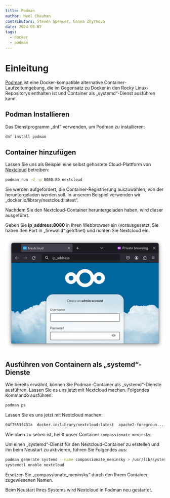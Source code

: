 ```yaml
---
title: Podman
author: Neel Chauhan
contributors: Steven Spencer, Ganna Zhyrnova
date: 2024-03-07
tags:
  - docker
  - podman
---
```


# Einleitung

[Podman](https://podman.io/) ist eine Docker-kompatible alternative Container-Laufzeitumgebung, die im Gegensatz zu Docker in den Rocky Linux-Repositorys enthalten ist und Container als „systemd“-Dienst ausführen kann.

## Podman Installieren

Das Dienstprogramm „dnf“ verwenden, um Podman zu installieren:

```bash
dnf install podman
```

## Container hinzufügen

Lassen Sie uns als Beispiel eine selbst gehostete Cloud-Plattform von [Nextcloud](https://nextcloud.com/) betreiben:

```bash
podman run -d -p 8080:80 nextcloud
```

Sie werden aufgefordert, die Container-Registrierung auszuwählen, von der heruntergeladen werden soll. In unserem Beispiel verwenden wir „docker.io/library/nextcloud:latest“.

Nachdem Sie den Nextcloud-Container heruntergeladen haben, wird dieser ausgeführt.

Geben Sie **ip_address:8080** in Ihren Webbrowser ein (vorausgesetzt, Sie haben den Port in „firewalld“ geöffnet) und richten Sie Nextcloud ein:

![Nextcloud in container](../images/podman_nextcloud.png)

## Ausführen von Containern als „systemd“-Dienste

Wie bereits erwähnt, können Sie Podman-Container als „systemd“-Dienste ausführen. Lassen Sie es uns jetzt mit Nextcloud machen. Folgendes Kommando ausführen:

```bash
podman ps
```

Lassen Sie es uns jetzt mit Nextcloud machen:

```bash
04f7553f431a  docker.io/library/nextcloud:latest  apache2-foregroun...  5 minutes ago  Up 5 minutes  0.0.0.0:8080->80/tcp  compassionate_meninsky
```

Wie oben zu sehen ist, heißt unser Container `compassionate_meninsky`.

Um einen „systemd“-Dienst für den Nextcloud-Container zu erstellen und ihn beim Neustart zu aktivieren, führen Sie Folgendes aus:

```bash
podman generate systemd --name compassionate_meninsky > /usr/lib/systemd/system/nextcloud.service
systemctl enable nextcloud
```

Ersetzen Sie „compassionate_meninsky“ durch den Ihrem Container zugewiesenen Namen.

Beim Neustart Ihres Systems wird Nextcloud in Podman neu gestartet.
